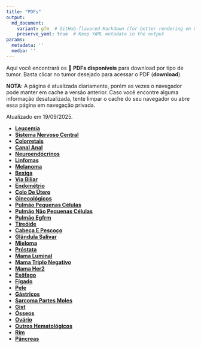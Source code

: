 ```yaml
---
title: "PDFs"
output: 
  md_document:
    variant: gfm  # GitHub-flavored Markdown (for better rendering on GitHub)
    preserve_yaml: true  # Keep YAML metadata in the output
params:
  metadata: ''
  media: ''
---
```


<script async src="https://scripts.simpleanalyticscdn.com/latest.js"></script>

Aqui você encontrará os 📝 **PDFs disponíveis** para download por tipo
de tumor. Basta clicar no tumor desejado para acessar o PDF
(**download**).

**NOTA**: A página é atualizada diariamente, porém as vezes o navegador
pode manter em cache a versão anterior. Caso você encontre alguma
informação desatualizada, tente limpar o cache do seu navegador ou abre
essa página em navegação privada.

Atualizado em 19/09/2025.

- [**Leucemia**](https://coeoralmeds-e768.restdb.io/media/68cce7ce0d20f72500003336?download=true)
- [**Sistema Nervoso
  Central**](https://coeoralmeds-e768.restdb.io/media/68cce7d00d20f72500003339?download=true)
- [**Colorretais**](https://coeoralmeds-e768.restdb.io/media/68cce7d40d20f7250000333e?download=true)
- [**Canal
  Anal**](https://coeoralmeds-e768.restdb.io/media/68cce7d50d20f72500003340?download=true)
- [**Neuroendócrinos**](https://coeoralmeds-e768.restdb.io/media/68cce7d70d20f72500003342?download=true)
- [**Linfomas**](https://coeoralmeds-e768.restdb.io/media/68cce7d90d20f72500003344?download=true)
- [**Melanoma**](https://coeoralmeds-e768.restdb.io/media/68cce7db0d20f72500003346?download=true)
- [**Bexiga**](https://coeoralmeds-e768.restdb.io/media/68cce7dc0d20f72500003348?download=true)
- [**Via
  Biliar**](https://coeoralmeds-e768.restdb.io/media/68cce7de0d20f7250000334a?download=true)
- [**Endométrio**](https://coeoralmeds-e768.restdb.io/media/68cce7e00d20f7250000334c?download=true)
- [**Colo De
  Útero**](https://coeoralmeds-e768.restdb.io/media/68cce7e20d20f7250000334e?download=true)
- [**Ginecológicos**](https://coeoralmeds-e768.restdb.io/media/68cce7e30d20f72500003350?download=true)
- [**Pulmão Pequenas
  Células**](https://coeoralmeds-e768.restdb.io/media/68cce7e50d20f72500003352?download=true)
- [**Pulmão Não Pequenas
  Células**](https://coeoralmeds-e768.restdb.io/media/68cce7e70d20f72500003354?download=true)
- [**Pulmão
  Egfrm**](https://coeoralmeds-e768.restdb.io/media/68cce7e90d20f72500003356?download=true)
- [**Tireóide**](https://coeoralmeds-e768.restdb.io/media/68cce7ed0d20f7250000335a?download=true)
- [**Cabeça E
  Pescoço**](https://coeoralmeds-e768.restdb.io/media/68cce7ef0d20f7250000335c?download=true)
- [**Glândula
  Salivar**](https://coeoralmeds-e768.restdb.io/media/68cce7f10d20f7250000335e?download=true)
- [**Mieloma**](https://coeoralmeds-e768.restdb.io/media/68cce7f20d20f72500003360?download=true)
- [**Próstata**](https://coeoralmeds-e768.restdb.io/media/68cce7f40d20f72500003362?download=true)
- [**Mama
  Luminal**](https://coeoralmeds-e768.restdb.io/media/68cce7f80d20f72500003366?download=true)
- [**Mama Triplo
  Negativo**](https://coeoralmeds-e768.restdb.io/media/68cce7fa0d20f72500003368?download=true)
- [**Mama
  Her2**](https://coeoralmeds-e768.restdb.io/media/68cce7fc0d20f7250000336a?download=true)
- [**Esôfago**](https://coeoralmeds-e768.restdb.io/media/68cce7fd0d20f7250000336c?download=true)
- [**Fígado**](https://coeoralmeds-e768.restdb.io/media/68cce7ff0d20f7250000336e?download=true)
- [**Pele**](https://coeoralmeds-e768.restdb.io/media/68cce8010d20f72500003374?download=true)
- [**Gástricos**](https://coeoralmeds-e768.restdb.io/media/68cce8030d20f72500003376?download=true)
- [**Sarcoma Partes
  Moles**](https://coeoralmeds-e768.restdb.io/media/68cce8050d20f72500003378?download=true)
- [**Gist**](https://coeoralmeds-e768.restdb.io/media/68cce8070d20f7250000337a?download=true)
- [**Ósseos**](https://coeoralmeds-e768.restdb.io/media/68cce8080d20f7250000337c?download=true)
- [**Ovário**](https://coeoralmeds-e768.restdb.io/media/68cce80a0d20f7250000337e?download=true)
- [**Outros
  Hematológicos**](https://coeoralmeds-e768.restdb.io/media/68cce80c0d20f72500003380?download=true)
- [**Rim**](https://coeoralmeds-e768.restdb.io/media/68cce80e0d20f72500003382?download=true)
- [**Pâncreas**](https://coeoralmeds-e768.restdb.io/media/68cce8100d20f72500003384?download=true)

